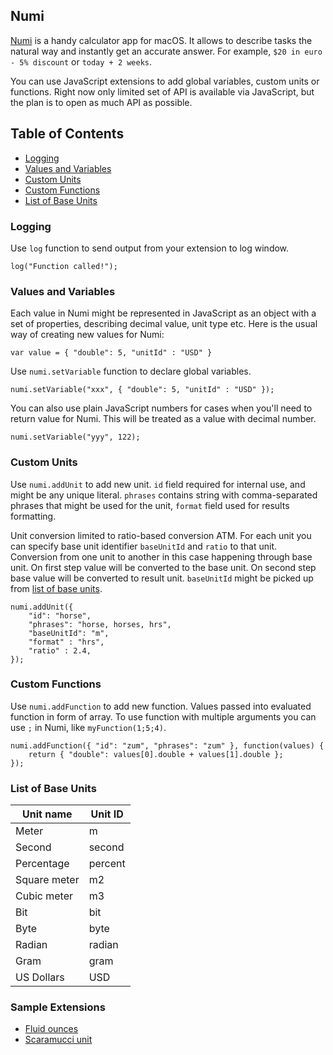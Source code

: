 ## Numi

[Numi](http://numi.io) is a handy calculator app for macOS. It allows to describe tasks the natural way and instantly get an accurate answer. For example, `$20 in euro - 5% discount` or `today + 2 weeks`. 

You can use JavaScript extensions to add global variables, custom units or functions. Right now only limited set of API is available via JavaScript, but the plan is to open as much API as possible.

## Table of Contents

* [Logging](#logging)
* [Values and Variables](#values-and-variables)
* [Custom Units](#custom-units)
* [Custom Functions](#custom-functions)
* [List of Base Units](#list-of-base-units)

### Logging

Use `log` function to send output from your extension to log window. 

```
log("Function called!");
```

### Values and Variables

Each value in Numi might be represented in JavaScript as an object with a set of properties, describing decimal value, unit type etc. Here is the usual way of creating new values for Numi:

```
var value = { "double": 5, "unitId" : "USD" }
```

Use `numi.setVariable` function to declare global variables. 

```
numi.setVariable("xxx", { "double": 5, "unitId" : "USD" });
```

You can also use plain JavaScript numbers for cases when you'll need to return value for Numi. This will be treated as a value with decimal number.

```
numi.setVariable("yyy", 122);
```

### Custom Units

Use `numi.addUnit` to add new unit. `id` field required for internal use, and might be any unique literal. `phrases` contains string with comma-separated phrases that might be used for the unit, `format` field used for results formatting. 

Unit conversion limited to ratio-based conversion ATM. For each unit you can specify base unit identifier `baseUnitId` and `ratio` to that unit. Conversion from one unit to another in this case happening through base unit. On first step value will be converted to the base unit. On second step base value will be converted to result unit. `baseUnitId` might be picked up from [list of base units](#list-of-base-units). 

```
numi.addUnit({
    "id": "horse",
    "phrases": "horse, horses, hrs",
    "baseUnitId": "m",
    "format" : "hrs",
    "ratio" : 2.4,
});
```

### Custom Functions

Use `numi.addFunction` to add new function. Values passed into evaluated function in form of array. To use function with multiple arguments you can use `;` in Numi, like `myFunction(1;5;4)`.

```
numi.addFunction({ "id": "zum", "phrases": "zum" }, function(values) {
    return { "double": values[0].double + values[1].double };
});
```

### List of Base Units

| Unit name | Unit ID |
| --- | --- |
| Meter | m |
| Second | second |
| Percentage | percent |
| Square meter | m2 |
| Cubic meter | m3 |
| Bit | bit |
| Byte | byte |
| Radian | radian |
| Gram | gram |
| US Dollars | USD |


### Sample Extensions

- [Fluid ounces](fluid-ounce.js)
- [Scaramucci unit](https://github.com/JohJakob/Numi-Scaramucci/blob/master/scaramucci.js)
